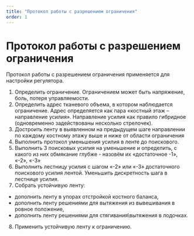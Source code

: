 ```yaml
---
title: "Протокол работы с разрешением ограничения"
order: 1
---
```


# Протокол работы с разрешением ограничения

Протокол работы с разрешением ограничения применяется для настройки регулятора.

1. Определить ограничение. Ограничением может быть напряжение, боль, потеря управляемости.
2. Определить адрес тканевого объема, в котором наблюдается ограничение. Адрес определяется как пара «костный этаж – направление усилия». Направление усилия как правило гибридное (одновременно задействованы несколько стрелочек).
3. Достроить ленту в выявленном на предыдущем шаге направлении по каждому костному этажу выше и ниже от области ограничения
4. Выполнить протокол уменьшения усилия в ленте до поискового.
5. Выполнить 3 поисковых усилия на уменьшение и определить, с какого из них обмякание глубже - назовём их «достаточное -1», «-2», «-3»
6. Выполнить лестницу усилия с шагом «-2» или «-3» достаточного поискового усилия лентой. Уменьшить дискретность шага в лестнице усилия.
7. Собрать устойчивую ленту:

* дополнить ленту в упорах отстройкой костного баланса,
* дополнить ленту решениями для вытяжения из вывешивания в ровное положение,
* дополнить ленту решениями для стягивания\вытяжения в лодочках.

8. Применить устойчивую ленту к ограничению.